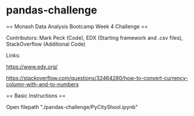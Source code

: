 # pandas-challenge
== Monash Data Analysis Bootcamp Week 4 Challenge ==

Contributors: Mark Peck (Code), EDX (Starting framework and .csv files), StackOverflow (Additional Code)

Links: 

https://www.edx.org/

https://stackoverflow.com/questions/32464280/how-to-convert-currency-column-with-and-to-numbers

== Basic Instructions ==

Open filepath
"./pandas-challenge/PyCityShool.ipynb"
